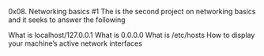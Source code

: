 0x08. Networking basics #1
The is the second project on networking basics and it seeks to answer the following

What is localhost/127.0.0.1
What is 0.0.0.0
What is /etc/hosts
How to display your machine’s active network interfaces
